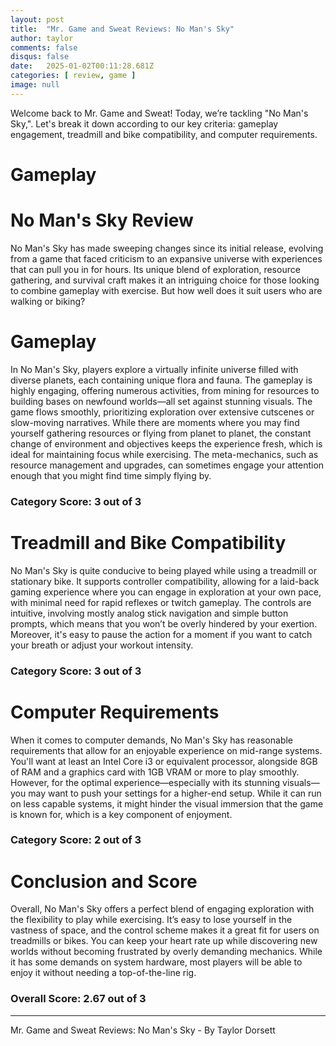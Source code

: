 ```yaml
---
layout: post
title:  "Mr. Game and Sweat Reviews: No Man's Sky"
author: taylor
comments: false
disqus: false
date:   2025-01-02T00:11:28.681Z
categories: [ review, game ]
image: null
---
```


Welcome back to Mr. Game and Sweat! Today, we’re tackling "No Man's Sky,". Let's break it down according to our key criteria: gameplay engagement, treadmill and bike compatibility, and computer requirements.

# Gameplay

# No Man's Sky Review

No Man's Sky has made sweeping changes since its initial release, evolving from a game that faced criticism to an expansive universe with experiences that can pull you in for hours. Its unique blend of exploration, resource gathering, and survival craft makes it an intriguing choice for those looking to combine gameplay with exercise. But how well does it suit users who are walking or biking?

# Gameplay

In No Man's Sky, players explore a virtually infinite universe filled with diverse planets, each containing unique flora and fauna. The gameplay is highly engaging, offering numerous activities, from mining for resources to building bases on newfound worlds—all set against stunning visuals. The game flows smoothly, prioritizing exploration over extensive cutscenes or slow-moving narratives. While there are moments where you may find yourself gathering resources or flying from planet to planet, the constant change of environment and objectives keeps the experience fresh, which is ideal for maintaining focus while exercising. The meta-mechanics, such as resource management and upgrades, can sometimes engage your attention enough that you might find time simply flying by.

### Category Score: 3 out of 3

# Treadmill and Bike Compatibility

No Man's Sky is quite conducive to being played while using a treadmill or stationary bike. It supports controller compatibility, allowing for a laid-back gaming experience where you can engage in exploration at your own pace, with minimal need for rapid reflexes or twitch gameplay. The controls are intuitive, involving mostly analog stick navigation and simple button prompts, which means that you won’t be overly hindered by your exertion. Moreover, it's easy to pause the action for a moment if you want to catch your breath or adjust your workout intensity. 

### Category Score: 3 out of 3

# Computer Requirements

When it comes to computer demands, No Man's Sky has reasonable requirements that allow for an enjoyable experience on mid-range systems. You'll want at least an Intel Core i3 or equivalent processor, alongside 8GB of RAM and a graphics card with 1GB VRAM or more to play smoothly. However, for the optimal experience—especially with its stunning visuals—you may want to push your settings for a higher-end setup. While it can run on less capable systems, it might hinder the visual immersion that the game is known for, which is a key component of enjoyment.

### Category Score: 2 out of 3

# Conclusion and Score

Overall, No Man's Sky offers a perfect blend of engaging exploration with the flexibility to play while exercising. It’s easy to lose yourself in the vastness of space, and the control scheme makes it a great fit for users on treadmills or bikes. You can keep your heart rate up while discovering new worlds without becoming frustrated by overly demanding mechanics. While it has some demands on system hardware, most players will be able to enjoy it without needing a top-of-the-line rig.

### Overall Score: 2.67 out of 3

---

Mr. Game and Sweat Reviews: No Man's Sky - By Taylor Dorsett
